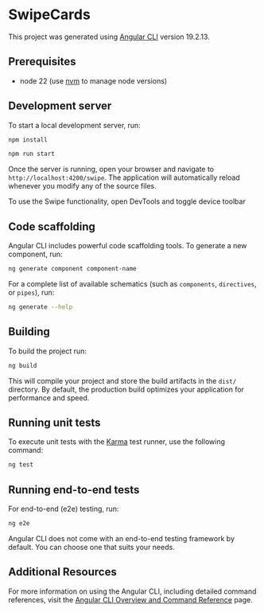 # SwipeCards

This project was generated using [Angular CLI](https://github.com/angular/angular-cli) version 19.2.13.

## Prerequisites

- node 22 (use [nvm](https://github.com/nvm-sh/nvm) to manage node versions)

## Development server

To start a local development server, run:

```bash
npm install
```
```bash
npm run start
```

Once the server is running, open your browser and navigate to `http://localhost:4200/swipe`. The application will automatically reload whenever you modify any of the source files.

To use the Swipe functionality, open DevTools and toggle device toolbar

## Code scaffolding

Angular CLI includes powerful code scaffolding tools. To generate a new component, run:

```bash
ng generate component component-name
```

For a complete list of available schematics (such as `components`, `directives`, or `pipes`), run:

```bash
ng generate --help
```

## Building

To build the project run:

```bash
ng build
```

This will compile your project and store the build artifacts in the `dist/` directory. By default, the production build optimizes your application for performance and speed.

## Running unit tests

To execute unit tests with the [Karma](https://karma-runner.github.io) test runner, use the following command:

```bash
ng test
```

## Running end-to-end tests

For end-to-end (e2e) testing, run:

```bash
ng e2e
```

Angular CLI does not come with an end-to-end testing framework by default. You can choose one that suits your needs.

## Additional Resources

For more information on using the Angular CLI, including detailed command references, visit the [Angular CLI Overview and Command Reference](https://angular.dev/tools/cli) page.
